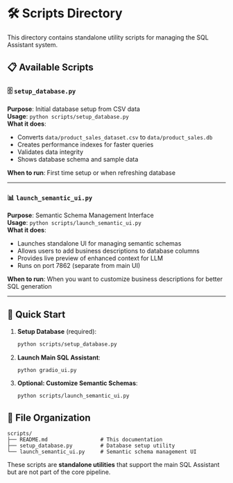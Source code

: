 # 🛠️ Scripts Directory

This directory contains standalone utility scripts for managing the SQL Assistant system.

## 📋 Available Scripts

### 🗄️ **`setup_database.py`**
**Purpose**: Initial database setup from CSV data  
**Usage**: `python scripts/setup_database.py`  
**What it does**:
- Converts `data/product_sales_dataset.csv` to `data/product_sales.db`
- Creates performance indexes for faster queries
- Validates data integrity
- Shows database schema and sample data

**When to run**: First time setup or when refreshing database

---

### 📊 **`launch_semantic_ui.py`**
**Purpose**: Semantic Schema Management Interface  
**Usage**: `python scripts/launch_semantic_ui.py`  
**What it does**:
- Launches standalone UI for managing semantic schemas
- Allows users to add business descriptions to database columns
- Provides live preview of enhanced context for LLM
- Runs on port 7862 (separate from main UI)

**When to run**: When you want to customize business descriptions for better SQL generation

---

## 🚀 **Quick Start**

1. **Setup Database** (required):
   ```bash
   python scripts/setup_database.py
   ```

2. **Launch Main SQL Assistant**:
   ```bash
   python gradio_ui.py
   ```

3. **Optional: Customize Semantic Schemas**:
   ```bash
   python scripts/launch_semantic_ui.py
   ```

## 📁 **File Organization**

```
scripts/
├── README.md                 # This documentation
├── setup_database.py         # Database setup utility
└── launch_semantic_ui.py     # Semantic schema management UI
```

These scripts are **standalone utilities** that support the main SQL Assistant but are not part of the core pipeline.
